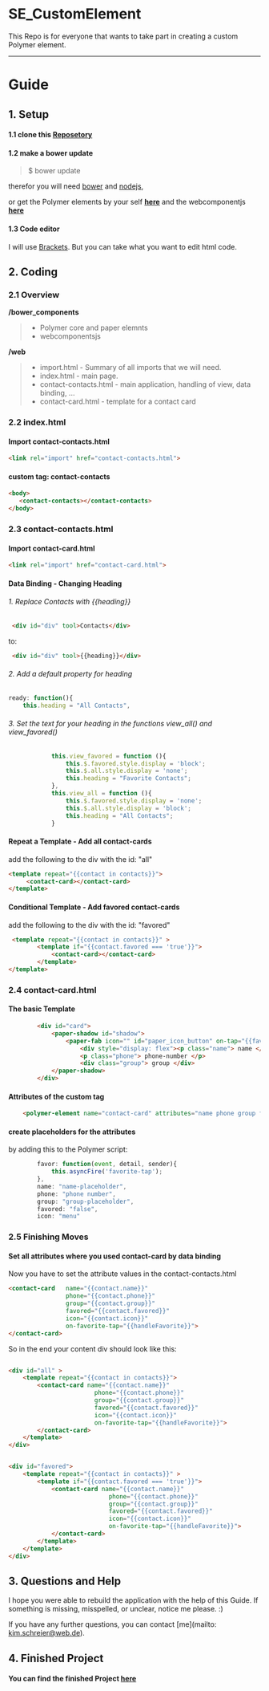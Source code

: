 SE_CustomElement
================

This Repo is for everyone that wants to take part in creating a custom Polymer element.

***

# Guide

## 1. Setup

#### 1.1 clone this [Reposetory](https://github.com/KimSchreier/SE_CustomElement.git)


#### 1.2 make a bower update

> $ bower update 

therefor you will need [bower](http://bower.io/) and [nodejs](http://nodejs.org/), 

or get the Polymer elements by your self [**here**](https://www.polymer-project.org/docs/start/getting-the-code.html) and the webcomponentjs [**here**](https://github.com/webcomponents/webcomponentsjs)

#### 1.3 Code editor

I will use [Brackets](http://brackets.io/). But you can take what you want to edit html code.

## 2. Coding

### 2.1 Overview

**/bower_components**
> * Polymer core and paper elemnts
> * webcomponentsjs

**/web**
> * import.html - Summary of all imports that we will need.
> * index.html - main page.
> * contact-contacts.html - main application, handling of view, data binding, ...
> * contact-card.html - template for a contact card


### 2.2 index.html
 
#### Import contact-contacts.html
```html
<link rel="import" href="contact-contacts.html">
```

#### custom tag: contact-contacts
```html
<body>
   <contact-contacts></contact-contacts>
</body>
```

### 2.3 contact-contacts.html



#### Import contact-card.html

```html
<link rel="import" href="contact-card.html">
```


#### Data Binding - Changing Heading 

###### 1. Replace Contacts with {{heading}} 

```html
 <div id="div" tool>Contacts</div>
```
to:

```html
 <div id="div" tool>{{heading}}</div>
```
###### 2. Add a default property for heading
```javascript
ready: function(){
    this.heading = "All Contacts",       
```
###### 3. Set the text for your heading in the functions view_all() and view_favored()
```javascript
            this.view_favored = function (){
                this.$.favored.style.display = 'block';
                this.$.all.style.display = 'none';
                this.heading = "Favorite Contacts";
            },
            this.view_all = function (){
                this.$.favored.style.display = 'none';
                this.$.all.style.display = 'block';
                this.heading = "All Contacts";
            }
```

#### Repeat a Template - Add all contact-cards

add the following to the div with the id: "all"
```html
<template repeat="{{contact in contacts}}">
     <contact-card></contact-card>
</template>
```

#### Conditional Template - Add favored contact-cards

add the following to the div with the id: "favored"
```html
 <template repeat="{{contact in contacts}}" >
        <template if="{{contact.favored === 'true'}}">
            <contact-card></contact-card>
        </template>
</template>
```

### 2.4 contact-card.html

#### The basic Template
```html
        <div id="card">
            <paper-shadow id="shadow">
                <paper-fab icon="" id="paper_icon_button" on-tap="{{favor}}"></paper-fab>
                    <div style="display: flex"><p class="name"> name </p></div> 
                    <p class="phone"> phone-number </p>
                    <div class="group"> group </div>   
            </paper-shadow>
        </div>
```

#### Attributes of the custom tag

```html
    <polymer-element name="contact-card" attributes="name phone group favored icon on-favorite-tap">
```

#### create placeholders for the attributes

by adding this to the Polymer script:

```javascript
        favor: function(event, detail, sender){
            this.asyncFire('favorite-tap');
        },
        name: "name-placeholder",
        phone: "phone number",
        group: "group-placeholder",
        favored: "false",
        icon: "menu"
 ```     
 
### 2.5 Finishing Moves

#### Set all attributes where you used contact-card by data binding

Now you have to set the attribute values in the contact-contacts.html

```html
<contact-card   name="{{contact.name}}" 
                phone="{{contact.phone}}" 
                group="{{contact.group}}" 
                favored="{{contact.favored}}"  
                icon="{{contact.icon}}"
                on-favorite-tap="{{handleFavorite}}">
</contact-card>
 ```    
 
So in the end your content div should look like this:
```html

<div id="all" >
    <template repeat="{{contact in contacts}}">
        <contact-card name="{{contact.name}}" 
                        phone="{{contact.phone}}" 
                        group="{{contact.group}}" 
                        favored="{{contact.favored}}"  
                        icon="{{contact.icon}}"
                        on-favorite-tap="{{handleFavorite}}">
        </contact-card>
    </template>
</div>


<div id="favored">
    <template repeat="{{contact in contacts}}" >
        <template if="{{contact.favored === 'true'}}">
            <contact-card name="{{contact.name}}" 
                            phone="{{contact.phone}}" 
                            group="{{contact.group}}" 
                            favored="{{contact.favored}}"  
                            icon="{{contact.icon}}"
                            on-favorite-tap="{{handleFavorite}}">
            </contact-card>
        </template>
    </template>
</div>
 ```    
 
 ## 3. Questions and Help
 
 I hope you were able to rebuild the application with the help of this Guide.
 If something is missing, misspelled, or unclear, notice me please. :)
 
 If you have any further questions, you can contact [me](mailto: kim.schreier@web.de).
 
 
 ## 4. Finished Project
 
 #### You can find the finished Project [here](https://github.com/KimSchreier/SE_Finished)